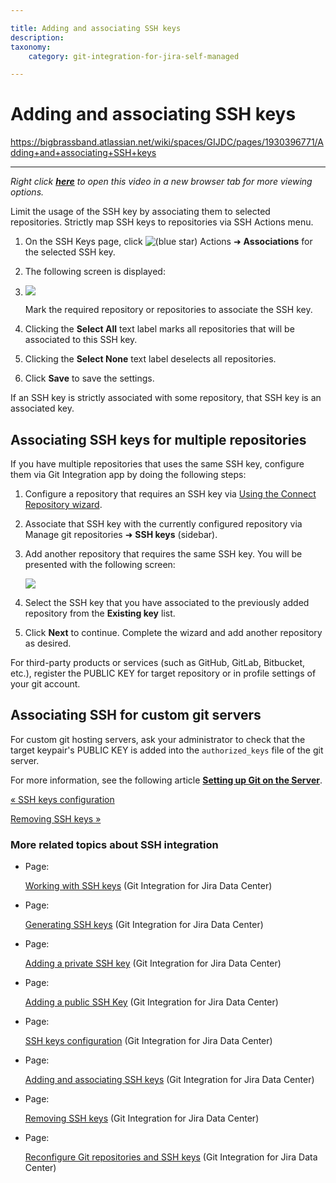 ```yaml
---

title: Adding and associating SSH keys
description:
taxonomy:
    category: git-integration-for-jira-self-managed

---
```


# Adding and associating SSH keys

<https://bigbrassband.atlassian.net/wiki/spaces/GIJDC/pages/1930396771/Adding+and+associating+SSH+keys>

* * *

_Right click_ [_**here**_](https://bigbrassband.wistia.com/medias/0a1exzdgpc) _to open this video in a new browser tab for more viewing options._

  
Limit the usage of the SSH key by associating them to selected repositories. Strictly map SSH keys to repositories via SSH Actions menu.

1.  On the SSH Keys page, click ![(blue star)](/wiki/s/-1639011364/6452/8b4898d3c114827e64ec143b4fa79bb76a6cfa5b/_/images/icons/emoticons/star_blue.png) Actions ➜ **Associations** for the selected SSH key.
    
2.  The following screen is displayed:
    
3.  ![](https://bigbrassband.atlassian.net/wiki/download/attachments/1930396771/gitserver-assoc-ssh-keys(c).png?version=1&modificationDate=1630642805980&cacheVersion=1&api=v2)
    
    Mark the required repository or repositories to associate the SSH key.
    
4.  Clicking the **Select All** text label marks all repositories that will be associated to this SSH key.
    
5.  Clicking the **Select None** text label deselects all repositories.
    
6.  Click **Save** to save the settings.  
    

If an SSH key is strictly associated with some repository, that SSH key is an associated key.

## Associating SSH keys for multiple repositories

If you have multiple repositories that uses the same SSH key, configure them via Git Integration app by doing the following steps:

1.  Configure a repository that requires an SSH key via [Using the Connect Repository wizard](/wiki/spaces/GIJDC/pages/1930397090/Using+the+Connect+Repository+wizard).
    
2.  Associate that SSH key with the currently configured repository via Manage git repositories ➜ **SSH keys** (sidebar).
    
3.  Add another repository that requires the same SSH key. You will be presented with the following screen:
    
    ![](https://bigbrassband.atlassian.net/wiki/download/thumbnails/1930396771/connect-ssh-gitlab-repo(c).png?version=1&modificationDate=1630642806469&cacheVersion=1&api=v2&width=646&height=450)
4.  Select the SSH key that you have associated to the previously added repository from the **Existing key** list.
    
5.  Click **Next** to continue. Complete the wizard and add another repository as desired.
    

For third-party products or services (such as GitHub, GitLab, Bitbucket, etc.), register the PUBLIC KEY for target repository or in profile settings of your git account.

## Associating SSH for custom git servers

For custom git hosting servers, ask your administrator to check that the target keypair's PUBLIC KEY is added into the `authorized_keys` file of the git server.

For more information, see the following article [**Setting up Git on the Server**](https://git-scm.com/book/it/v2/Git-on-the-Server-Setting-Up-the-Server).

[« SSH keys configuration](/wiki/spaces/GIJDC/pages/1930396746/SSH+keys+configuration)

[Removing SSH keys »](/wiki/spaces/GIJDC/pages/1930396835/Removing+SSH+keys)

### More related topics about SSH integration

*   Page:
    
    [Working with SSH keys](/wiki/spaces/GIJDC/pages/1930396577/Working+with+SSH+keys) (Git Integration for Jira Data Center)
    
*   Page:
    
    [Generating SSH keys](/wiki/spaces/GIJDC/pages/1930396609/Generating+SSH+keys) (Git Integration for Jira Data Center)
    
*   Page:
    
    [Adding a private SSH key](/wiki/spaces/GIJDC/pages/1930396698/Adding+a+private+SSH+key) (Git Integration for Jira Data Center)
    
*   Page:
    
    [Adding a public SSH Key](/wiki/spaces/GIJDC/pages/1930396728/Adding+a+public+SSH+Key) (Git Integration for Jira Data Center)
    
*   Page:
    
    [SSH keys configuration](/wiki/spaces/GIJDC/pages/1930396746/SSH+keys+configuration) (Git Integration for Jira Data Center)
    
*   Page:
    
    [Adding and associating SSH keys](/wiki/spaces/GIJDC/pages/1930396771/Adding+and+associating+SSH+keys) (Git Integration for Jira Data Center)
    
*   Page:
    
    [Removing SSH keys](/wiki/spaces/GIJDC/pages/1930396835/Removing+SSH+keys) (Git Integration for Jira Data Center)
    
*   Page:
    
    [Reconfigure Git repositories and SSH keys](/wiki/spaces/GIJDC/pages/1930396868/Reconfigure+Git+repositories+and+SSH+keys) (Git Integration for Jira Data Center)